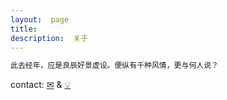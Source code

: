 ```yaml
---
layout:  page
title:   
description:  关于
---
```

```html
此去经年，应是良辰好景虚设。便纵有千种风情，更与何人说？
```

contact: [&#x2709;](data:text/plain;chartset=UTF-8;base64,Q2h1QHd1c3Vvd2VpLm1l) &    [&#x1F4A1;](data:text/plain;chartset=UTF-8;base64,Q2h1QGp3Y2hhdC5vcmc=)




